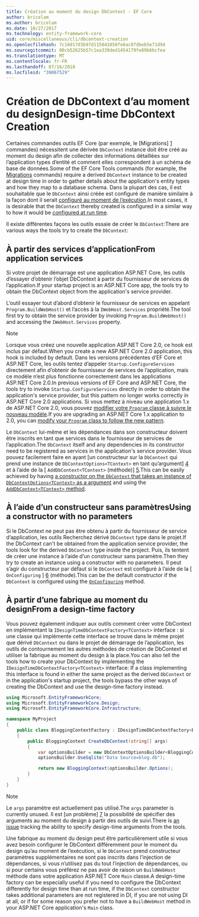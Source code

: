 ```yaml
---
title: Création au moment du design DbContext - EF Core
author: bricelam
ms.author: bricelam
ms.date: 10/27/2017
ms.technology: entity-framework-core
uid: core/miscellaneous/cli/dbcontext-creation
ms.openlocfilehash: 7c16017d3b97d115841050fe6ac0fdbeb5e71d94
ms.sourcegitcommit: 00cb52625b57c1ea339ded1454179fe89b6bcfea
ms.translationtype: MT
ms.contentlocale: fr-FR
ms.lasthandoff: 07/16/2018
ms.locfileid: "39067529"
---
```

<a name="design-time-dbcontext-creation"></a><span data-ttu-id="ab8ab-102">Création de DbContext d’au moment du design</span><span class="sxs-lookup"><span data-stu-id="ab8ab-102">Design-time DbContext Creation</span></span>
==============================
<span data-ttu-id="ab8ab-103">Certaines commandes outils EF Core (par exemple, le [Migrations] [ 1] commandes) nécessitent une dérivée `DbContext` instance doit être créé au moment du design afin de collecter des informations détaillées sur l’application types d’entité et comment elles correspondent à un schéma de base de données.</span><span class="sxs-lookup"><span data-stu-id="ab8ab-103">Some of the EF Core Tools commands (for example, the [Migrations][1] commands) require a derived `DbContext` instance to be created at design time in order to gather details about the application's entity types and how they map to a database schema.</span></span> <span data-ttu-id="ab8ab-104">Dans la plupart des cas, il est souhaitable que le `DbContext` ainsi créée est configuré de manière similaire à la façon dont il serait [configuré au moment de l’exécution][2].</span><span class="sxs-lookup"><span data-stu-id="ab8ab-104">In most cases, it is desirable that the `DbContext` thereby created is configured in a similar way to how it would be [configured at run time][2].</span></span>

<span data-ttu-id="ab8ab-105">Il existe différentes façons les outils essaie de créer le `DbContext`:</span><span class="sxs-lookup"><span data-stu-id="ab8ab-105">There are various ways the tools try to create the `DbContext`:</span></span>

<a name="from-application-services"></a><span data-ttu-id="ab8ab-106">À partir des services d’application</span><span class="sxs-lookup"><span data-stu-id="ab8ab-106">From application services</span></span>
-------------------------
<span data-ttu-id="ab8ab-107">Si votre projet de démarrage est une application ASP.NET Core, les outils d’essayer d’obtenir l’objet DbContext à partir du fournisseur de services de l’application.</span><span class="sxs-lookup"><span data-stu-id="ab8ab-107">If your startup project is an ASP.NET Core app, the tools try to obtain the DbContext object from the application's service provider.</span></span>

<span data-ttu-id="ab8ab-108">L’outil essayer tout d’abord d’obtenir le fournisseur de services en appelant `Program.BuildWebHost()` et l’accès à la `IWebHost.Services` propriété.</span><span class="sxs-lookup"><span data-stu-id="ab8ab-108">The tool first try to obtain the service provider by invoking `Program.BuildWebHost()` and accessing the `IWebHost.Services` property.</span></span>

> [!NOTE]
> <span data-ttu-id="ab8ab-109">Lorsque vous créez une nouvelle application ASP.NET Core 2.0, ce hook est inclus par défaut.</span><span class="sxs-lookup"><span data-stu-id="ab8ab-109">When you create a new ASP.NET Core 2.0 application, this hook is included by default.</span></span> <span data-ttu-id="ab8ab-110">Dans les versions précédentes d’EF Core et ASP.NET Core, les outils tentez d’appeler `Startup.ConfigureServices` directement afin d’obtenir de fournisseur de services de l’application, mais ce modèle n’est plus fonctionne correctement dans les applications ASP.NET Core 2.0.</span><span class="sxs-lookup"><span data-stu-id="ab8ab-110">In previous versions of EF Core and ASP.NET Core, the tools try to invoke `Startup.ConfigureServices` directly in order to obtain the application's service provider, but this pattern no longer works correctly in ASP.NET Core 2.0 applications.</span></span> <span data-ttu-id="ab8ab-111">Si vous mettez à niveau une application 1.x de ASP.NET Core 2.0, vous pouvez [modifier votre `Program` classe à suivre le nouveau modèle][3].</span><span class="sxs-lookup"><span data-stu-id="ab8ab-111">If you are upgrading an ASP.NET Core 1.x application to 2.0, you can [modify your `Program` class to follow the new pattern][3].</span></span>

<span data-ttu-id="ab8ab-112">Le `DbContext` lui-même et les dépendances dans son constructeur doivent être inscrits en tant que services dans le fournisseur de services de l’application.</span><span class="sxs-lookup"><span data-stu-id="ab8ab-112">The `DbContext` itself and any dependencies in its constructor need to be registered as services in the application's service provider.</span></span> <span data-ttu-id="ab8ab-113">Vous pouvez facilement faire en ayant [un constructeur sur la `DbContext` qui prend une instance de `DbContextOptions<TContext>` en tant qu’argument] [ 4] et à l’aide de la [ `AddDbContext<TContext>` (méthode)] [5].</span><span class="sxs-lookup"><span data-stu-id="ab8ab-113">This can be easily achieved by having [a constructor on the `DbContext` that takes an instance of `DbContextOptions<TContext>` as a argument][4] and using the [`AddDbContext<TContext>` method][5].</span></span>

<a name="using-a-constructor-with-no-parameters"></a><span data-ttu-id="ab8ab-114">À l’aide d’un constructeur sans paramètres</span><span class="sxs-lookup"><span data-stu-id="ab8ab-114">Using a constructor with no parameters</span></span>
--------------------------------------
<span data-ttu-id="ab8ab-115">Si le DbContext ne peut pas être obtenu à partir du fournisseur de service d’application, les outils Recherchez dérivé `DbContext` type dans le projet.</span><span class="sxs-lookup"><span data-stu-id="ab8ab-115">If the DbContext can't be obtained from the application service provider, the tools look for the derived `DbContext` type inside the project.</span></span> <span data-ttu-id="ab8ab-116">Puis, ils tentent de créer une instance à l’aide d’un constructeur sans paramètre.</span><span class="sxs-lookup"><span data-stu-id="ab8ab-116">Then they try to create an instance using a constructor with no parameters.</span></span> <span data-ttu-id="ab8ab-117">Il peut s’agir du constructeur par défaut si le `DbContext` est configuré à l’aide de la [ `OnConfiguring` ] [ 6] (méthode).</span><span class="sxs-lookup"><span data-stu-id="ab8ab-117">This can be the default constructor if the `DbContext` is configured using the [`OnConfiguring`][6] method.</span></span>

<a name="from-a-design-time-factory"></a><span data-ttu-id="ab8ab-118">À partir d’une fabrique au moment du design</span><span class="sxs-lookup"><span data-stu-id="ab8ab-118">From a design-time factory</span></span>
--------------------------
<span data-ttu-id="ab8ab-119">Vous pouvez également indiquer aux outils comment créer votre DbContext en implémentant la `IDesignTimeDbContextFactory<TContext>` interface : si une classe qui implémente cette interface se trouve dans le même projet que dérivé `DbContext` ou dans le projet de démarrage de l’application, les outils de contournement les autres méthodes de création de DbContext et utiliser la fabrique au moment du design à la place.</span><span class="sxs-lookup"><span data-stu-id="ab8ab-119">You can also tell the tools how to create your DbContext by implementing the `IDesignTimeDbContextFactory<TContext>` interface: If a class implementing this interface is found in either the same project as the derived `DbContext` or in the application's startup project, the tools bypass the other ways of creating the DbContext and use the design-time factory instead.</span></span>

``` csharp
using Microsoft.EntityFrameworkCore;
using Microsoft.EntityFrameworkCore.Design;
using Microsoft.EntityFrameworkCore.Infrastructure;

namespace MyProject
{
    public class BloggingContextFactory : IDesignTimeDbContextFactory<BloggingContext>
    {
        public BloggingContext CreateDbContext(string[] args)
        {
            var optionsBuilder = new DbContextOptionsBuilder<BloggingContext>();
            optionsBuilder.UseSqlite("Data Source=blog.db");

            return new BloggingContext(optionsBuilder.Options);
        }
    }
}
```

> [!NOTE]
> <span data-ttu-id="ab8ab-120">Le `args` paramètre est actuellement pas utilisé.</span><span class="sxs-lookup"><span data-stu-id="ab8ab-120">The `args` parameter is currently unused.</span></span> <span data-ttu-id="ab8ab-121">Il est [un problème] [ 7] la possibilité de spécifier des arguments au moment du design à partir des outils de suivi.</span><span class="sxs-lookup"><span data-stu-id="ab8ab-121">There is [an issue][7] tracking the ability to specify design-time arguments from the tools.</span></span>

<span data-ttu-id="ab8ab-122">Une fabrique au moment du design peut être particulièrement utile si vous avez besoin configurer le DbContext différemment pour le moment du design qu’au moment de l’exécution, si le `DbContext` prend constructeur paramètres supplémentaires ne sont pas inscrits dans l’injection de dépendances, si vous n’utilisez pas du tout l’injection de dépendances, ou si pour certains vous préférez ne pas avoir de raison un `BuildWebHost` méthode dans votre application ASP.NET Core `Main` classe.</span><span class="sxs-lookup"><span data-stu-id="ab8ab-122">A design-time factory can be especially useful if you need to configure the DbContext differently for design time than at run time, if the `DbContext` constructor takes additional parameters are not registered in DI, if you are not using DI at all, or if for some reason you prefer not to have a `BuildWebHost` method in your ASP.NET Core application's `Main` class.</span></span>

  [1]: xref:core/managing-schemas/migrations/index
  [2]: xref:core/miscellaneous/configuring-dbcontext
  [3]: https://docs.microsoft.com/aspnet/core/migration/1x-to-2x/#update-main-method-in-programcs
  [4]: xref:core/miscellaneous/configuring-dbcontext#constructor-argument
  [5]: xref:core/miscellaneous/configuring-dbcontext#using-dbcontext-with-dependency-injection
  [6]: xref:core/miscellaneous/configuring-dbcontext#onconfiguring
  [7]: https://github.com/aspnet/EntityFrameworkCore/issues/8332
